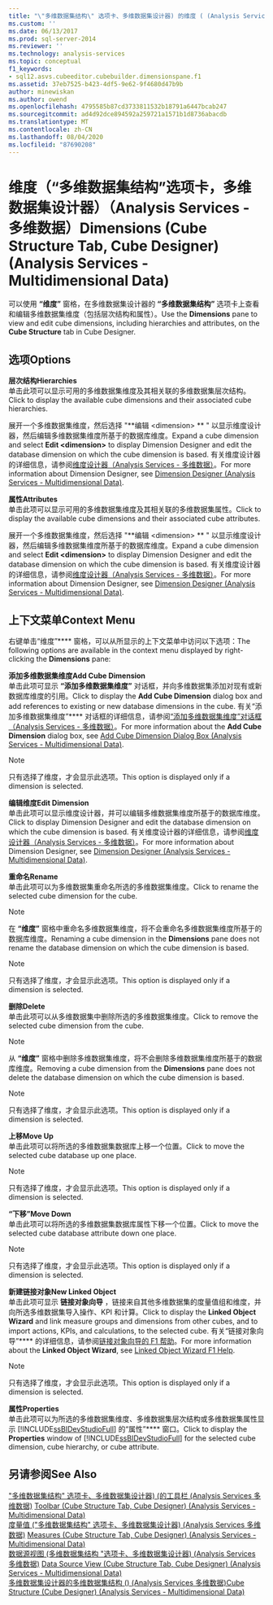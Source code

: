 ```yaml
---
title: "\"多维数据集结构\" 选项卡、多维数据集设计器) 的维度 ( (Analysis Services 多维数据) |Microsoft Docs"
ms.custom: ''
ms.date: 06/13/2017
ms.prod: sql-server-2014
ms.reviewer: ''
ms.technology: analysis-services
ms.topic: conceptual
f1_keywords:
- sql12.asvs.cubeeditor.cubebuilder.dimensionspane.f1
ms.assetid: 37eb7525-b423-4df5-9e62-9f4680d47b9b
author: minewiskan
ms.author: owend
ms.openlocfilehash: 4795585b87cd3733811532b18791a6447bcab247
ms.sourcegitcommit: ad4d92dce894592a259721a1571b1d8736abacdb
ms.translationtype: MT
ms.contentlocale: zh-CN
ms.lasthandoff: 08/04/2020
ms.locfileid: "87690208"
---
```

# <a name="dimensions-cube-structure-tab-cube-designer-analysis-services---multidimensional-data"></a><span data-ttu-id="c0028-102">维度（“多维数据集结构”选项卡，多维数据集设计器）（Analysis Services - 多维数据）</span><span class="sxs-lookup"><span data-stu-id="c0028-102">Dimensions (Cube Structure Tab, Cube Designer) (Analysis Services - Multidimensional Data)</span></span>
  <span data-ttu-id="c0028-103">可以使用 **“维度”** 窗格，在多维数据集设计器的 **“多维数据集结构”** 选项卡上查看和编辑多维数据集维度（包括层次结构和属性）。</span><span class="sxs-lookup"><span data-stu-id="c0028-103">Use the **Dimensions** pane to view and edit cube dimensions, including hierarchies and attributes, on the **Cube Structure** tab in Cube Designer.</span></span>  
  
## <a name="options"></a><span data-ttu-id="c0028-104">选项</span><span class="sxs-lookup"><span data-stu-id="c0028-104">Options</span></span>  
 <span data-ttu-id="c0028-105">**层次结构**</span><span class="sxs-lookup"><span data-stu-id="c0028-105">**Hierarchies**</span></span>  
 <span data-ttu-id="c0028-106">单击此项可以显示可用的多维数据集维度及其相关联的多维数据集层次结构。</span><span class="sxs-lookup"><span data-stu-id="c0028-106">Click to display the available cube dimensions and their associated cube hierarchies.</span></span>  
  
 <span data-ttu-id="c0028-107">展开一个多维数据集维度，然后选择 "\*\*编辑 \<dimension> \*\* " 以显示维度设计器，然后编辑多维数据集维度所基于的数据库维度。</span><span class="sxs-lookup"><span data-stu-id="c0028-107">Expand a cube dimension and select **Edit \<dimension>** to display Dimension Designer and edit the database dimension on which the cube dimension is based.</span></span> <span data-ttu-id="c0028-108">有关维度设计器的详细信息，请参阅[维度设计器（Analysis Services - 多维数据）](dimension-designer-analysis-services-multidimensional-data.md)。</span><span class="sxs-lookup"><span data-stu-id="c0028-108">For more information about Dimension Designer, see [Dimension Designer &#40;Analysis Services - Multidimensional Data&#41;](dimension-designer-analysis-services-multidimensional-data.md).</span></span>  
  
 <span data-ttu-id="c0028-109">**属性**</span><span class="sxs-lookup"><span data-stu-id="c0028-109">**Attributes**</span></span>  
 <span data-ttu-id="c0028-110">单击此项可以显示可用的多维数据集维度及其相关联的多维数据集属性。</span><span class="sxs-lookup"><span data-stu-id="c0028-110">Click to display the available cube dimensions and their associated cube attributes.</span></span>  
  
 <span data-ttu-id="c0028-111">展开一个多维数据集维度，然后选择 "\*\*编辑 \<dimension> \*\* " 以显示维度设计器，然后编辑多维数据集维度所基于的数据库维度。</span><span class="sxs-lookup"><span data-stu-id="c0028-111">Expand a cube dimension and select **Edit \<dimension>** to display Dimension Designer and edit the database dimension on which the cube dimension is based.</span></span> <span data-ttu-id="c0028-112">有关维度设计器的详细信息，请参阅[维度设计器（Analysis Services - 多维数据）](dimension-designer-analysis-services-multidimensional-data.md)。</span><span class="sxs-lookup"><span data-stu-id="c0028-112">For more information about Dimension Designer, see [Dimension Designer &#40;Analysis Services - Multidimensional Data&#41;](dimension-designer-analysis-services-multidimensional-data.md).</span></span>  
  
## <a name="context-menu"></a><span data-ttu-id="c0028-113">上下文菜单</span><span class="sxs-lookup"><span data-stu-id="c0028-113">Context Menu</span></span>  
 <span data-ttu-id="c0028-114">右键单击“维度”\*\*\*\* 窗格，可以从所显示的上下文菜单中访问以下选项：</span><span class="sxs-lookup"><span data-stu-id="c0028-114">The following options are available in the context menu displayed by right-clicking the **Dimensions** pane:</span></span>  
  
 <span data-ttu-id="c0028-115">**添加多维数据集维度**</span><span class="sxs-lookup"><span data-stu-id="c0028-115">**Add Cube Dimension**</span></span>  
 <span data-ttu-id="c0028-116">单击此项可显示 **“添加多维数据集维度”** 对话框，并向多维数据集添加对现有或新数据库维度的引用。</span><span class="sxs-lookup"><span data-stu-id="c0028-116">Click to display the **Add Cube Dimension** dialog box and add references to existing or new database dimensions in the cube.</span></span> <span data-ttu-id="c0028-117">有关“添加多维数据集维度”\*\*\*\* 对话框的详细信息，请参阅[“添加多维数据集维度”对话框（Analysis Services - 多维数据）](add-cube-dimension-dialog-box-analysis-services-multidimensional-data.md)。</span><span class="sxs-lookup"><span data-stu-id="c0028-117">For more information about the **Add Cube Dimension** dialog box, see [Add Cube Dimension Dialog Box &#40;Analysis Services - Multidimensional Data&#41;](add-cube-dimension-dialog-box-analysis-services-multidimensional-data.md).</span></span>  
  
> [!NOTE]  
>  <span data-ttu-id="c0028-118">只有选择了维度，才会显示此选项。</span><span class="sxs-lookup"><span data-stu-id="c0028-118">This option is displayed only if a dimension is selected.</span></span>  
  
 <span data-ttu-id="c0028-119">**编辑维度**</span><span class="sxs-lookup"><span data-stu-id="c0028-119">**Edit Dimension**</span></span>  
 <span data-ttu-id="c0028-120">单击此项可以显示维度设计器，并可以编辑多维数据集维度所基于的数据库维度。</span><span class="sxs-lookup"><span data-stu-id="c0028-120">Click to display Dimension Designer and edit the database dimension on which the cube dimension is based.</span></span> <span data-ttu-id="c0028-121">有关维度设计器的详细信息，请参阅[维度设计器（Analysis Services - 多维数据）](dimension-designer-analysis-services-multidimensional-data.md)。</span><span class="sxs-lookup"><span data-stu-id="c0028-121">For more information about Dimension Designer, see [Dimension Designer &#40;Analysis Services - Multidimensional Data&#41;](dimension-designer-analysis-services-multidimensional-data.md).</span></span>  
  
 <span data-ttu-id="c0028-122">**重命名**</span><span class="sxs-lookup"><span data-stu-id="c0028-122">**Rename**</span></span>  
 <span data-ttu-id="c0028-123">单击此项可以为多维数据集重命名所选的多维数据集维度。</span><span class="sxs-lookup"><span data-stu-id="c0028-123">Click to rename the selected cube dimension for the cube.</span></span>  
  
> [!NOTE]  
>  <span data-ttu-id="c0028-124"> 在 **“维度”** 窗格中重命名多维数据集维度，将不会重命名多维数据集维度所基于的数据库维度。</span><span class="sxs-lookup"><span data-stu-id="c0028-124">Renaming a cube dimension in the **Dimensions** pane does not rename the database dimension on which the cube dimension is based.</span></span>  
  
> [!NOTE]  
>  <span data-ttu-id="c0028-125">只有选择了维度，才会显示此选项。</span><span class="sxs-lookup"><span data-stu-id="c0028-125">This option is displayed only if a dimension is selected.</span></span>  
  
 <span data-ttu-id="c0028-126">**删除**</span><span class="sxs-lookup"><span data-stu-id="c0028-126">**Delete**</span></span>  
 <span data-ttu-id="c0028-127">单击此项可以从多维数据集中删除所选的多维数据集维度。</span><span class="sxs-lookup"><span data-stu-id="c0028-127">Click to remove the selected cube dimension from the cube.</span></span>  
  
> [!NOTE]  
>  <span data-ttu-id="c0028-128"> 从 **“维度”** 窗格中删除多维数据集维度，将不会删除多维数据集维度所基于的数据库维度。</span><span class="sxs-lookup"><span data-stu-id="c0028-128">Removing a cube dimension from the **Dimensions** pane does not delete the database dimension on which the cube dimension is based.</span></span>  
  
> [!NOTE]  
>  <span data-ttu-id="c0028-129">只有选择了维度，才会显示此选项。</span><span class="sxs-lookup"><span data-stu-id="c0028-129">This option is displayed only if a dimension is selected.</span></span>  
  
 <span data-ttu-id="c0028-130">**上移**</span><span class="sxs-lookup"><span data-stu-id="c0028-130">**Move Up**</span></span>  
 <span data-ttu-id="c0028-131">单击此项可以将所选的多维数据集数据库上移一个位置。</span><span class="sxs-lookup"><span data-stu-id="c0028-131">Click to move the selected cube database up one place.</span></span>  
  
> [!NOTE]  
>  <span data-ttu-id="c0028-132">只有选择了维度，才会显示此选项。</span><span class="sxs-lookup"><span data-stu-id="c0028-132">This option is displayed only if a dimension is selected.</span></span>  
  
 <span data-ttu-id="c0028-133">**“下移”**</span><span class="sxs-lookup"><span data-stu-id="c0028-133">**Move Down**</span></span>  
 <span data-ttu-id="c0028-134">单击此项可以将所选的多维数据集数据库属性下移一个位置。</span><span class="sxs-lookup"><span data-stu-id="c0028-134">Click to move the selected cube database attribute down one place.</span></span>  
  
> [!NOTE]  
>  <span data-ttu-id="c0028-135">只有选择了维度，才会显示此选项。</span><span class="sxs-lookup"><span data-stu-id="c0028-135">This option is displayed only if a dimension is selected.</span></span>  
  
 <span data-ttu-id="c0028-136">**新建链接对象**</span><span class="sxs-lookup"><span data-stu-id="c0028-136">**New Linked Object**</span></span>  
 <span data-ttu-id="c0028-137">单击此项可显示 **链接对象向导** ，链接来自其他多维数据集的度量值组和维度，并向所选多维数据集导入操作、KPI 和计算。</span><span class="sxs-lookup"><span data-stu-id="c0028-137">Click to display the **Linked Object Wizard** and link measure groups and dimensions from other cubes, and to import actions, KPIs, and calculations, to the selected cube.</span></span> <span data-ttu-id="c0028-138">有关“链接对象向导”\*\*\*\* 的详细信息，请参阅[链接对象向导的 F1 帮助](linked-object-wizard-f1-help.md)。</span><span class="sxs-lookup"><span data-stu-id="c0028-138">For more information about the **Linked Object Wizard**, see [Linked Object Wizard F1 Help](linked-object-wizard-f1-help.md).</span></span>  
  
> [!NOTE]  
>  <span data-ttu-id="c0028-139">只有选择了维度，才会显示此选项。</span><span class="sxs-lookup"><span data-stu-id="c0028-139">This option is displayed only if a dimension is selected.</span></span>  
  
 <span data-ttu-id="c0028-140">**属性**</span><span class="sxs-lookup"><span data-stu-id="c0028-140">**Properties**</span></span>  
 <span data-ttu-id="c0028-141">单击此项可以为所选的多维数据集维度、多维数据集层次结构或多维数据集属性显示 [!INCLUDE[ssBIDevStudioFull](../includes/ssbidevstudiofull-md.md)] 的“属性”\*\*\*\* 窗口。</span><span class="sxs-lookup"><span data-stu-id="c0028-141">Click to display the **Properties** window of [!INCLUDE[ssBIDevStudioFull](../includes/ssbidevstudiofull-md.md)] for the selected cube dimension, cube hierarchy, or cube attribute.</span></span>  
  
## <a name="see-also"></a><span data-ttu-id="c0028-142">另请参阅</span><span class="sxs-lookup"><span data-stu-id="c0028-142">See Also</span></span>  
 <span data-ttu-id="c0028-143">["多维数据集结构" 选项卡、多维数据集设计器&#41; &#40;的工具栏 &#40;Analysis Services 多维数据&#41;](toolbar-cube-structure-cube-designer-analysis-services-multidimensional-data.md) </span><span class="sxs-lookup"><span data-stu-id="c0028-143">[Toolbar &#40;Cube Structure Tab, Cube Designer&#41; &#40;Analysis Services - Multidimensional Data&#41;](toolbar-cube-structure-cube-designer-analysis-services-multidimensional-data.md) </span></span>  
 <span data-ttu-id="c0028-144">[度量值 &#40;"多维数据集结构" 选项卡、多维数据集设计器&#41; &#40;Analysis Services 多维数据&#41;](measures-cube-structure-cube-designer-analysis-services-multidimensional-data.md) </span><span class="sxs-lookup"><span data-stu-id="c0028-144">[Measures &#40;Cube Structure Tab, Cube Designer&#41; &#40;Analysis Services - Multidimensional Data&#41;](measures-cube-structure-cube-designer-analysis-services-multidimensional-data.md) </span></span>  
 <span data-ttu-id="c0028-145">[数据源视图 &#40;多维数据集结构 "选项卡、多维数据集设计器&#41; &#40;Analysis Services 多维数据&#41;](data-source-view-cube-designer-analysis-services-multidimensional-data.md) </span><span class="sxs-lookup"><span data-stu-id="c0028-145">[Data Source View &#40;Cube Structure Tab, Cube Designer&#41; &#40;Analysis Services - Multidimensional Data&#41;](data-source-view-cube-designer-analysis-services-multidimensional-data.md) </span></span>  
 [<span data-ttu-id="c0028-146">多维数据集设计器的多维数据集结构 &#40;&#41; &#40;Analysis Services 多维数据&#41;</span><span class="sxs-lookup"><span data-stu-id="c0028-146">Cube Structure &#40;Cube Designer&#41; &#40;Analysis Services - Multidimensional Data&#41;</span></span>](cube-structure-cube-designer-analysis-services-multidimensional-data.md)  
  
  
